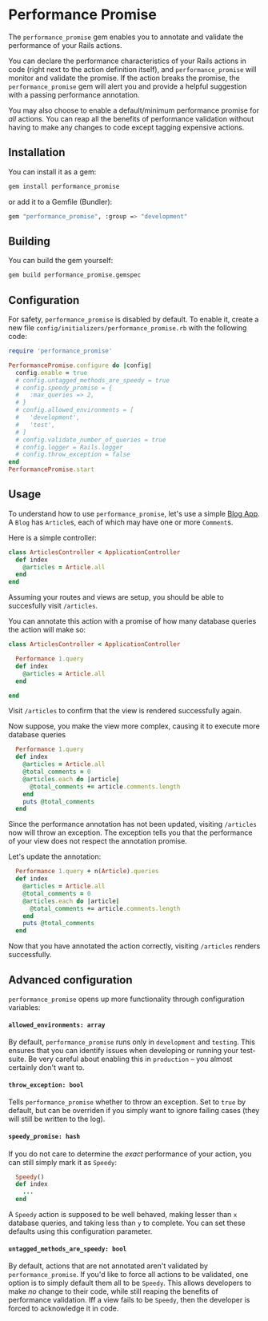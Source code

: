 # Performance Promise
The `performance_promise` gem enables you to annotate and validate the performance of your Rails actions.

You can declare the performance characteristics of your Rails actions in code (right next to the action definition itself), and `performance_promise` will monitor and validate the promise. If the action breaks the promise, the `performance_promise` gem will alert you and provide a helpful suggestion with a passing performance annotation.

You may also choose to enable a default/minimum performance promise for _all_ actions. You can reap all the benefits of performance validation without having to make any changes to code except tagging expensive actions.

## Installation
You can install it as a gem:
```sh
gem install performance_promise
```

or add it to a Gemfile (Bundler):
```sh
gem "performance_promise", :group => "development"
```

## Building
You can build the gem yourself:
```sh
gem build performance_promise.gemspec
```

## Configuration
For safety, `performance_promise` is disabled by default. To enable it, create a new file `config/initializers/performance_promise.rb` with the following code:
```ruby
require 'performance_promise'

PerformancePromise.configure do |config|
  config.enable = true
  # config.untagged_methods_are_speedy = true
  # config.speedy_promise = {
  #   :max_queries => 2,
  # }
  # config.allowed_environments = [
  #   'development',
  #   'test',
  # ]
  # config.validate_number_of_queries = true
  # config.logger = Rails.logger
  # config.throw_exception = false
end
PerformancePromise.start
```

## Usage
To understand how to use `performance_promise`, let's use a simple [Blog App][rails-getting-started]. A `Blog` has `Article`s, each of which may have one or more `Comment`s.

Here is a simple controller:
```ruby
class ArticlesController < ApplicationController
  def index
    @articles = Article.all
  end
end
```
Assuming your routes and views are setup, you should be able to succesfully visit `/articles`.

You can annotate this action with a promise of how many database queries the action will make so:
```ruby
class ArticlesController < ApplicationController

  Performance 1.query
  def index
    @articles = Article.all
  end

end
```
Visit `/articles` to confirm that the view is rendered successfully again.

Now suppose, you make the view more complex, causing it to execute more database queries
```ruby
  Performance 1.query
  def index
    @articles = Article.all
    @total_comments = 0
    @articles.each do |article|
      @total_comments += article.comments.length
    end
    puts @total_comments
  end
```
Since the performance annotation has not been updated, visiting `/articles` now will throw an exception. The exception tells you that the performance of your view does not respect the annotation promise.

Let's update the annotation:
```ruby
  Performance 1.query + n(Article).queries
  def index
    @articles = Article.all
    @total_comments = 0
    @articles.each do |article|
      @total_comments += article.comments.length
    end
    puts @total_comments
  end
```
Now that you have annotated the action correctly, visiting `/articles` renders successfully.

## Advanced configuration
`performance_promise` opens up more functionality through configuration variables:

#### `allowed_environments: array`
By default, `performance_promise` runs only in `development` and `testing`. This ensures that you can identify issues when developing or running your test-suite. Be very careful about enabling this in `production` – you almost certainly don't want to.

#### `throw_exception: bool`
Tells `performance_promise` whether to throw an exception. Set to `true` by default, but can be overriden if you simply want to ignore failing cases (they will still be written to the log).

#### `speedy_promise: hash`
If you do not care to determine the _exact_ performance of your action, you can still simply mark it as `Speedy`:
```ruby
  Speedy()
  def index
    ...
  end
```
A `Speedy` action is supposed to be well behaved, making lesser than `x` database queries, and taking less than `y` to complete. You can set these defaults using this configuration parameter.

#### `untagged_methods_are_speedy: bool`
By default, actions that are not annotated aren't validated by `performance_promise`. If you'd like to force all actions to be validated, one option is to simply default them all to be `Speedy`. This allows developers to make _no_ change to their code, while still reaping the benefits of performance validation. Iff a view fails to be `Speedy`, then the developer is forced to acknowledge it in code.

[rails-getting-started]: <http://guides.rubyonrails.org/getting_started.html>
